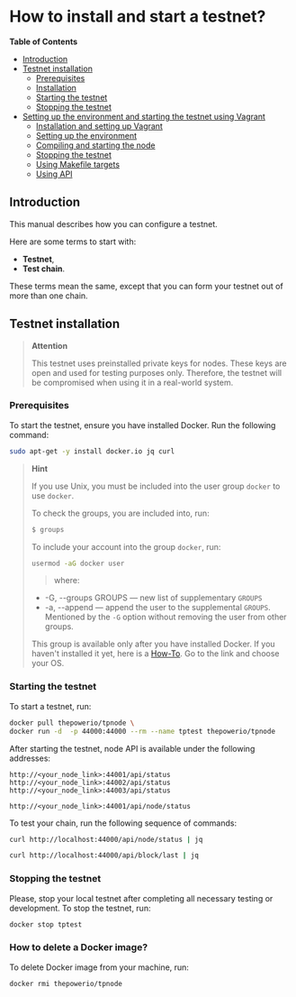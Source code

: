 # How to install and start a testnet?

**Table of Contents**

   - [Introduction](#introduction)
   - [Testnet installation](#testnet-installation)
      - [Prerequisites](#prerequisites)
      - [Installation](#installation)
      - [Starting the testnet](#starting-the-testnet)
      - [Stopping the testnet](#stopping-the-testnet)
   - [Setting up the environment and starting the testnet using Vagrant](#setting-up-the-environment-and-starting-the-testnet-using-vagrant)
      - [Installation and setting up Vagrant](#installation-and-setting-up-vagrant)
      - [Setting up the environment](#setting-up-the-environment)
      - [Compiling and starting the node](#compiling-and-starting-the-node)
      - [Stopping the testnet](#stopping-the-testnet-1)
      - [Using Makefile targets](#using-makefile-targets)
      - [Using API](#using-api)

## Introduction

This manual describes how you can configure a testnet.

Here are some terms to start with:

- **Testnet**,
- **Test chain**.

These terms mean the same, except that you can form your testnet out of more than one chain.

## Testnet installation

> **Attention**
>
> This testnet uses preinstalled private keys for nodes. These keys are open and used for testing purposes only. Therefore, the testnet will be compromised when using it in a real-world system.

### Prerequisites

To start the testnet, ensure you have installed Docker. Run the following command:

```bash
sudo apt-get -y install docker.io jq curl
```

> **Hint**
> 
> If you use Unix, you must be included into the user group `docker` to use `docker`.
>
> To check the groups, you are included into, run:
> 
> ```bash
> $ groups
> ```
> To include your account into the group `docker`, run:
> 
> ```bash
> usermod -aG docker user
> ```
> 
> > where:
>
> -  -G, --groups GROUPS — new list of supplementary `GROUPS`
> -  -a, --append — append the user to the supplemental `GROUPS`. Mentioned by the `-G` option without removing
     the user from other groups.
> 
> This group is available only after you have installed Docker. If you haven't installed it yet, here is a [How-To](https://docs.docker.com/engine/install/). Go to the link and choose your OS.

### Starting the testnet

To start a testnet, run:

```bash
docker pull thepowerio/tpnode \
docker run -d  -p 44000:44000 --rm --name tptest thepowerio/tpnode
```

After starting the testnet, node API is available under the following addresses:

```text
http://<your_node_link>:44001/api/status
http://<your_node_link>:44002/api/status
http://<your_node_link>:44003/api/status

http://<your_node_link>:44001/api/node/status
```

To test your chain, run the following sequence of commands:

```bash
curl http://localhost:44000/api/node/status | jq
```

```bash
curl http://localhost:44000/api/block/last | jq
```

### Stopping the testnet

Please, stop your local testnet after completing all necessary testing or development. To stop the testnet, run:

```bash
docker stop tptest
```

### How to delete a Docker image?

To delete Docker image from your machine, run:

```bash
docker rmi thepowerio/tpnode
```